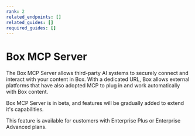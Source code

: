 ```yaml
---
rank: 2
related_endpoints: []
related_guides: []
required_guides: []
---
```


# Box MCP Server

The Box MCP Server allows third-party AI systems to securely connect and interact with your content in Box. With a dedicated URL, Box allows external platforms that have also adopted MCP to plug in and work automatically with Box content.

Box MCP Server is in beta, and features will be gradually added to extend it's capabilities.

<Message type='notice'>
  This feature is available for customers with Enterprise Plus or Enterprise Advanced plans.
</Message>